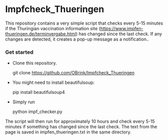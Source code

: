 # Impfcheck_Thueringen
This repository contains a very simple script that checks every 5-15 minutes 
if the Thuringian vaccination information site (https://www.impfen-thueringen.de/terminvergabe.html) has changed since the last check.
If any changes are detected, it creates a pop-up message as a notification..

### Get started
- Clone this repository.


    git clone https://github.com/OBrink/Impfcheck_Thueringen

- You might need to install beautifulsoup:

    
    pip install beautifulsoup4


- Simply run 


    python  impf_checker.py

The script will then run for approximately 10 hours and check every 5-15 minutes if 
something has changed since the last check. The text from the page 
is saved in impfen_thueringen.txt in the same directory.
